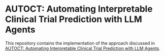# AUTOCT: Automating Interpretable Clinical Trial Prediction with LLM Agents

This repository contains the implementation of the approach discussed in [AUTOCT: Automating Interpretable Clinical Trial Prediction with LLM
Agents](https://arxiv.org/abs/2506.04293).
